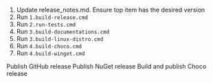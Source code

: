 1. Update release_notes.md. Ensure top item has the desired version
2. Run `1.build-release.cmd`
3. Run `2.run-tests.cmd`
4. Run `3.build-documentations.cmd`
5. Run `3.build-linux-distro.cmd`
6. Run `4.build-choco.cmd`
6. Run `4.build-winget.cmd`

Publish GitHub release
Publish NuGet release
Build and publish Choco release

